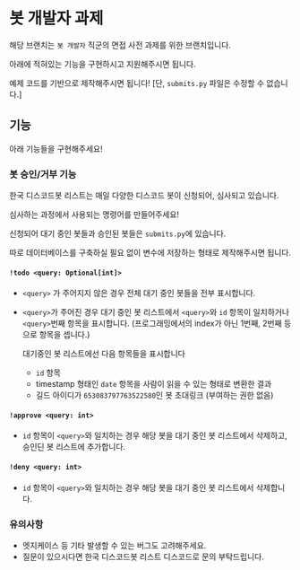 # 봇 개발자 과제

해당 브랜치는 `봇 개발자` 직군의 면접 사전 과제를 위한 브랜치입니다.

아래에 적혀있는 기능을 구현하시고 지원해주시면 됩니다.

예제 코드를 기반으로 제작해주시면 됩니다! [단, `submits.py` 파일은 수정할 수 없습니다.]

## 기능

아래 기능들을 구현해주세요!

### 봇 승인/거부 기능

한국 디스코드봇 리스트는 매일 다양한 디스코드 봇이 신청되어, 심사되고 있습니다.

심사하는 과정에서 사용되는 명령어를 만들어주세요!

신청되어 대기 중인 봇들과 승인된 봇들은 `submits.py`에 있습니다.

따로 데이터베이스를 구축하실 필요 없이 변수에 저장하는 형태로 제작해주시면 됩니다.

#### `!todo <query: Optional[int]>`

- `<query>` 가 주어지지 않은 경우 전체 대기 중인 봇들을 전부 표시합니다.
- `<query>`가 주어진 경우 대기 중인 봇 리스트에서 `<query>`와 `id` 항목이 일치하거나 `<query>`번째 항목을 표시합니다. (프로그래밍에서의 index가 아닌 1번째, 2번째 등으로 항목을 셉니다.)
  
  대기중인 봇 리스트에선 다음 항목들을 표시합니다
  - `id` 항목
  - timestamp 형태인 `date` 항목을 사람이 읽을 수 있는 형태로 변환한 결과
  - 길드 아이디가 `653083797763522580`인 봇 초대링크 (부여하는 권한 없음)

#### `!approve <query: int>`

- `id` 항목이 `<query>`와 일치하는 경우 해당 봇을 대기 중인 봇 리스트에서 삭제하고, 승인딘 봇 리스트에 추가합니다.

#### `!deny <query: int>`

- `id` 항목이 `<query>`와 일치하는 경우 해당 봇을 대기 중인 봇 리스트에서 삭제합니다.

### 유의사항

- 엣지케이스 등 기타 발생할 수 있는 버그도 고려해주세요.
- 질문이 있으시다면 한국 디스코드봇 리스트 디스코드로 문의 부탁드립니다.
